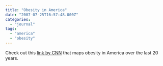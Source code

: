 ```yaml
---
title: "Obesity in America"
date: "2007-07-25T16:57:48.000Z"
categories: 
  - "journal"
tags: 
  - "america"
  - "obesity"
---
```


Check out this [link by CNN](http://edition.cnn.com/SPECIALS/2007/fit.nation/obesity.map/) that maps obesity in America over the last 20 years.
